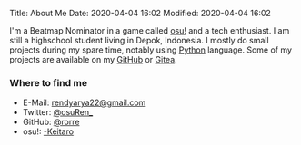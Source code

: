 Title: About Me
Date: 2020-04-04 16:02
Modified: 2020-04-04 16:02

I'm a Beatmap Nominator in a game called [osu!](https://osu.ppy.sh/) and a tech enthusiast. I am still a highschool student living in Depok, Indonesia. I mostly do small projects during my spare time, notably using [Python](https://python.org/) language. Some of my projects are available on my [GitHub](https://github.com/rorre) or [Gitea](https://git.rorre.xyz/).

### Where to find me

* E-Mail: rendyarya22@gmail.com
* Twitter: [@osuRen_](https://twitter.com/osuRen_)
* GitHub: [@rorre](https://github.com/rorre)
* osu!: [-Keitaro](https://osu.ppy.sh/u/-Keitaro)